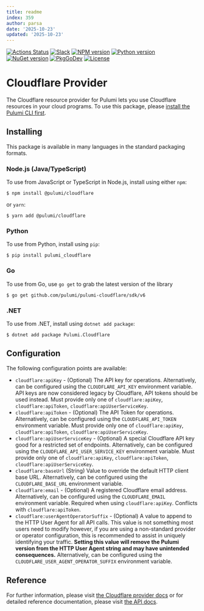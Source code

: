 ```yaml
---
title: readme
index: 359
author: parsa
date: '2025-10-23'
updated: '2025-10-23'
---
```

[![Actions Status](https://github.com/pulumi/pulumi-cloudflare/workflows/master/badge.svg)](https://github.com/pulumi/pulumi-cloudflare/actions)
[![Slack](http://www.pulumi.com/images/docs/badges/slack.svg)](https://slack.pulumi.com)
[![NPM version](https://badge.fury.io/js/%40pulumi%2Fcloudflare.svg)](https://www.npmjs.com/package/@pulumi/cloudflare)
[![Python version](https://badge.fury.io/py/pulumi-cloudflare.svg)](https://pypi.org/project/pulumi-cloudflare)
[![NuGet version](https://badge.fury.io/nu/pulumi.cloudflare.svg)](https://badge.fury.io/nu/pulumi.cloudflare)
[![PkgGoDev](https://pkg.go.dev/badge/github.com/pulumi/pulumi-cloudflare/sdk/v6/go/cloudflare)](https://pkg.go.dev/github.com/pulumi/pulumi-cloudflare/sdk/v6/go/cloudflare)
[![License](https://img.shields.io/npm/l/%40pulumi%2Fpulumi.svg)](https://github.com/pulumi/pulumi-cloudflare/blob/master/LICENSE)

# Cloudflare Provider

The Cloudflare resource provider for Pulumi lets you use Cloudflare resources
in your cloud programs. To use this package, please [install the Pulumi CLI
first](https://pulumi.io/).

## Installing

This package is available in many languages in the standard packaging formats.

### Node.js (Java/TypeScript)

To use from JavaScript or TypeScript in Node.js, install using either `npm`:

    $ npm install @pulumi/cloudflare

or `yarn`:

    $ yarn add @pulumi/cloudflare

### Python

To use from Python, install using `pip`:

    $ pip install pulumi_cloudflare

### Go

To use from Go, use `go get` to grab the latest version of the library

    $ go get github.com/pulumi/pulumi-cloudflare/sdk/v6

### .NET

To use from .NET, install using `dotnet add package`:

    $ dotnet add package Pulumi.Cloudflare

## Configuration

The following configuration points are available:

- `cloudflare:apiKey` - (Optional) The API key for operations. Alternatively, can be configured using the `CLOUDFLARE_API_KEY` environment variable. API keys are now considered legacy by Cloudflare, API tokens should be used instead. Must provide only one of `cloudflare:apiKey`, `cloudflare:apiToken`, `cloudflare:apiUserServiceKey`.
- `cloudflare:apiToken` - (Optional) The API Token for operations. Alternatively, can be configured using the `CLOUDFLARE_API_TOKEN` environment variable. Must provide only one of `cloudflare:apiKey`, `cloudflare:apiToken`, `cloudflare:apiUserServiceKey`.
- `cloudflare:apiUserServiceKey` - (Optional) A special Cloudflare API key good for a restricted set of endpoints. Alternatively, can be configured using the `CLOUDFLARE_API_USER_SERVICE_KEY` environment variable. Must provide only one of `cloudflare:apiKey`, `cloudflare:apiToken`, `cloudflare:apiUserServiceKey`.
- `cloudflare:baseUrl` (String) Value to override the default HTTP client base URL. Alternatively, can be configured using the `CLOUDFLARE_BASE_URL` environment variable.
- `cloudflare:email` - (Optional) A registered Cloudflare email address. Alternatively, can be configured using the `CLOUDFLARE_EMAIL` environment variable. Required when using `cloudflare:apiKey`. Conflicts with `cloudflare:apiToken`.
- `cloudflare:userAgentOperatorSuffix` - (Optional) A value to append to the HTTP User Agent for all API calls. This value is not something most users need to modify however, if you are using a non-standard provider or operator configuration, this is recommended to assist in uniquely identifying your traffic. **Setting this value will remove the Pulumi version from the HTTP User Agent string and may have unintended consequences.** Alternatively, can be configured using the `CLOUDFLARE_USER_AGENT_OPERATOR_SUFFIX` environment variable.

## Reference

For further information, please visit [the Cloudflare provider docs](https://www.pulumi.com/docs/intro/cloud-providers/cloudflare) or for detailed reference documentation, please visit [the API docs](https://www.pulumi.com/docs/reference/pkg/cloudflare).
